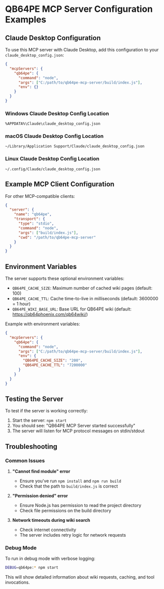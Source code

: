 # QB64PE MCP Server Configuration Examples

## Claude Desktop Configuration

To use this MCP server with Claude Desktop, add this configuration to your `claude_desktop_config.json`:

```json
{
  "mcpServers": {
    "qb64pe": {
      "command": "node",
      "args": ["C:/path/to/qb64pe-mcp-server/build/index.js"],
      "env": {}
    }
  }
}
```

### Windows Claude Desktop Config Location
`%APPDATA%\Claude\claude_desktop_config.json`

### macOS Claude Desktop Config Location
`~/Library/Application Support/Claude/claude_desktop_config.json`

### Linux Claude Desktop Config Location
`~/.config/Claude/claude_desktop_config.json`

## Example MCP Client Configuration

For other MCP-compatible clients:

```json
{
  "server": {
    "name": "qb64pe",
    "transport": {
      "type": "stdio",
      "command": "node",
      "args": ["build/index.js"],
      "cwd": "/path/to/qb64pe-mcp-server"
    }
  }
}
```

## Environment Variables

The server supports these optional environment variables:

- `QB64PE_CACHE_SIZE`: Maximum number of cached wiki pages (default: 100)
- `QB64PE_CACHE_TTL`: Cache time-to-live in milliseconds (default: 3600000 = 1 hour)
- `QB64PE_WIKI_BASE_URL`: Base URL for QB64PE wiki (default: https://qb64phoenix.com/qb64wiki/)

Example with environment variables:

```json
{
  "mcpServers": {
    "qb64pe": {
      "command": "node",
      "args": ["C:/path/to/qb64pe-mcp-server/build/index.js"],
      "env": {
        "QB64PE_CACHE_SIZE": "200",
        "QB64PE_CACHE_TTL": "7200000"
      }
    }
  }
}
```

## Testing the Server

To test if the server is working correctly:

1. Start the server: `npm start`
2. You should see: "QB64PE MCP Server started successfully"
3. The server will listen for MCP protocol messages on stdin/stdout

## Troubleshooting

### Common Issues

1. **"Cannot find module" error**
   - Ensure you've run `npm install` and `npm run build`
   - Check that the path to `build/index.js` is correct

2. **"Permission denied" error**
   - Ensure Node.js has permission to read the project directory
   - Check file permissions on the build directory

3. **Network timeouts during wiki search**
   - Check internet connectivity
   - The server includes retry logic for network requests

### Debug Mode

To run in debug mode with verbose logging:

```bash
DEBUG=qb64pe:* npm start
```

This will show detailed information about wiki requests, caching, and tool invocations.
